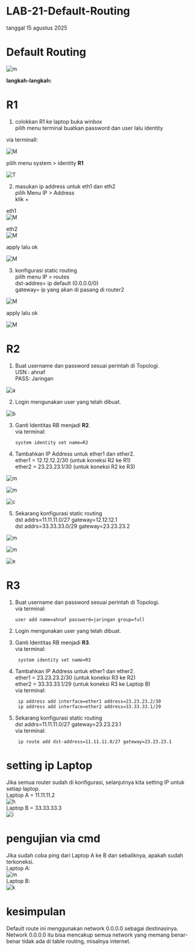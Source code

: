 # LAB-21-Default-Routing
tanggal 15 agustus 2025
# Default Routing

![m](tplgdp.PNG)

**langkah-langkah:**
# R1
1. colokkan R1 ke laptop buka winbox     
   pilih menu terminal buatkan password dan user lalu identity      

via terminall: 

![M](lab22pw.PNG)

pilih menu system > identity **R1**   

![T](LAB22IDN.PNG)

2. masukan ip address untuk eth1 dan eth2    
   pilih Menu IP > Address  
   klik +  

eth1  
![M](lab23ads1.2.PNG) 

eth2  
![M](23ads1.1.PNG) 

apply lalu ok  

![M](lab23ads1.PNG)

3. konfigurasi static routing  
   pilih menu IP > routes      
   dst-addres= ip default (0.0.0.0/0)   
   gateway= ip yang akan di pasang di router2

![M](lab23rot1.PNG)

apply lalu ok

![M](lab23rot.PNG)

# R2  
  1. Buat username dan password sesuai perintah di Topologi.  
     USN : ahnaf  
     PASS: Jaringan 
     
![a](usradd.PNG)  

  2. Login mengunakan user yang telah dibuat.
      
![b](logon.PNG)  

  3. Ganti Identitas RB menjadi **R2**.    
     via terminal:    

         system identity set name=R2
     
  4. Tambahkan IP Address untuk ether1 dan ether2.  
     ether1 = 12.12.12.2/30 (untuk koneksi R2 ke R1)  
     ether2 = 23.23.23.1/30 (untuk koneksi R2 ke R3)

![m](sdadsada.PNG)

![m](dasdddasdwa.PNG)

![c](yufgddf.PNG) 

  5. Sekarang konfigurasi static routing  
     dst addrs=11.11.11.0/27 gateway=12.12.12.1  
     dst addrs=33.33.33.0/29 gateway=23.23.23.2

![m](dasdadawdsd.PNG)

![m](gdfghdfsdf.PNG) 

![e](disjndioasjd.PNG)  

# R3
  1. Buat username dan password sesuai perintah di Topologi.  
     via terminal: 

         user add name=ahnaf password=jaringan group=full
       
  2. Login mengunakan user yang telah dibuat.  
  3. Ganti Identitas RB menjadi **R3**.  
     via terminal:  

          system identity set name=R3
     
  4. Tambahkan IP Address untuk ether1 dan ether2.  
     ether1 = 23.23.23.2/30 (untuk koneksi R3 ke R2)  
     ether2 = 33.33.33.1/29 (untuk koneksi R3 ke Laptop B)  
     via terminal:

          
          ip address add interface=ether1 address=23.23.23.2/30  
          ip address add interface=ether2 address=33.33.33.1/29
     
  5. Sekarang konfigurasi static routing  
     dst addrs=11.11.11.0/27 gateway=23.23.23.1   
     via terminal:

          ip route add dst-address=11.11.11.0/27 gateway=23.23.23.1

# setting ip Laptop  
  Jika semua router sudah di konfigurasi, selanjutnya kita setting IP untuk setiap laptop.  
  Laptop A = 11.11.11.2  
  ![h](pc2.PNG)  
  Laptop B = 33.33.33.3  
  ![i](asdfg.PNG)  
# pengujian via cmd
  Jika sudah coba ping dari Laptop A ke B dan sebaliknya, apakah sudah terkoneksi.  
  Laptop A:  
  ![m](lab23ping.PNG)  
  Laptop B:  
  ![k](jdasiodaj.PNG)

# kesimpulan
Default route ini menggunakan network 0.0.0.0 sebagai destinasinya. Network 0.0.0.0 itu bisa mencakup semua network yang memang benar-benar tidak ada di table routing, misalnya internet.



